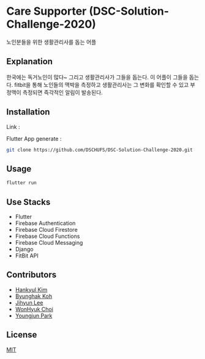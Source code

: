 # Care Supporter (DSC-Solution-Challenge-2020)

노인분들을 위한 생활관리사를 돕는 어플

## Explanation
한국에는 독거노인이 많다~
그리고 생활관리사가 그들을 돕는다.
이 어플이 그들을 돕는다.
fitbit을 통해 노인들의 맥박을 측정하고 생활관리사는 그 변화를 확인할 수 있고 부정맥이 측정되면 즉각적인 알림이 발송된다.

## Installation

Link : 

Flutter App generate :

```bash
git clone https://github.com/DSCHUFS/DSC-Solution-Challenge-2020.git
```

## Usage

```bash
flutter run
```

## Use Stacks
- Flutter
- Firebase Authentication
- Firebase Cloud Firestore
- Firebase Cloud Functions
- Firebase Cloud Messaging
- Django
- FitBit API


## Contributors
- [Hankyul Kim](https://github.com/rlagksruf16)
- [Byunghak Koh](https://github.com/bengHak)
- [Jihyun Lee](https://github.com/jihyunle2)
- [WonHyuk Choi](https://github.com/devluce)
- [Youngjun Park](https://github.com/jun108059)


## License
[MIT](https://choosealicense.com/licenses/mit/)
